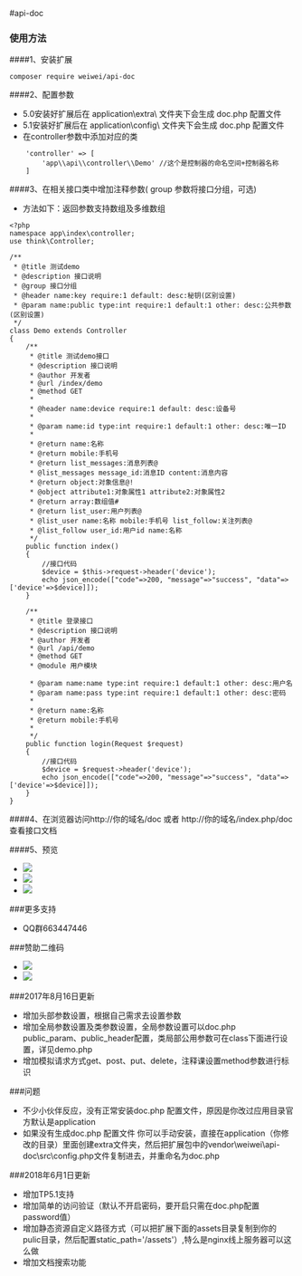 #api-doc

### 使用方法
####1、安装扩展
```
composer require weiwei/api-doc
```

####2、配置参数
- 5.0安装好扩展后在 application\extra\ 文件夹下会生成 doc.php 配置文件
- 5.1安装好扩展后在 application\config\ 文件夹下会生成 doc.php 配置文件
- 在controller参数中添加对应的类
```
    'controller' => [
        'app\\api\\controller\\Demo' //这个是控制器的命名空间+控制器名称
    ]
```
####3、在相关接口类中增加注释参数( group 参数将接口分组，可选)
- 方法如下：返回参数支持数组及多维数组
```
<?php
namespace app\index\controller;
use think\Controller;

/**
 * @title 测试demo
 * @description 接口说明
 * @group 接口分组
 * @header name:key require:1 default: desc:秘钥(区别设置)
 * @param name:public type:int require:1 default:1 other: desc:公共参数(区别设置)
 */
class Demo extends Controller
{
    /**
     * @title 测试demo接口
     * @description 接口说明
     * @author 开发者
     * @url /index/demo
     * @method GET
     *
     * @header name:device require:1 default: desc:设备号
     *
     * @param name:id type:int require:1 default:1 other: desc:唯一ID
     *
     * @return name:名称
     * @return mobile:手机号
     * @return list_messages:消息列表@
     * @list_messages message_id:消息ID content:消息内容
     * @return object:对象信息@!
     * @object attribute1:对象属性1 attribute2:对象属性2
     * @return array:数组值#
     * @return list_user:用户列表@
     * @list_user name:名称 mobile:手机号 list_follow:关注列表@
     * @list_follow user_id:用户id name:名称
     */
    public function index()
    {
        //接口代码
        $device = $this->request->header('device');
        echo json_encode(["code"=>200, "message"=>"success", "data"=>['device'=>$device]]);
    }

    /**
     * @title 登录接口
     * @description 接口说明
     * @author 开发者
     * @url /api/demo
     * @method GET
     * @module 用户模块

     * @param name:name type:int require:1 default:1 other: desc:用户名
     * @param name:pass type:int require:1 default:1 other: desc:密码
     *
     * @return name:名称
     * @return mobile:手机号
     *
     */
    public function login(Request $request)
    {
        //接口代码
        $device = $request->header('device');
        echo json_encode(["code"=>200, "message"=>"success", "data"=>['device'=>$device]]);
    }
}
```
####4、在浏览器访问http://你的域名/doc 或者 http://你的域名/index.php/doc 查看接口文档

####5、预览
- ![](https://static.oschina.net/uploads/img/201704/17101409_tAgD.png)
- ![](https://static.oschina.net/uploads/img/201704/17101348_XuUz.png)
- ![](https://static.oschina.net/uploads/img/201704/17101306_KePe.png)

###更多支持
- QQ群663447446

###赞助二维码
- ![](https://static.oschina.net/uploads/space/2018/0601/163814_StfS_270003.jpg)
- ![](https://static.oschina.net/uploads/space/2018/0601/163835_MOVe_270003.jpg)

###2017年8月16日更新
- 增加头部参数设置，根据自己需求去设置参数
- 增加全局参数设置及类参数设置，全局参数设置可以doc.php public_param、public_header配置，类局部公用参数可在class下面进行设置，详见demo.php
- 增加模拟请求方式get、post、put、delete，注释课设置method参数进行标识

###问题
- 不少小伙伴反应，没有正常安装doc.php 配置文件，原因是你改过应用目录官方默认是application
- 如果没有生成doc.php 配置文件 你可以手动安装，直接在application（你修改的目录）里面创建extra文件夹，然后把扩展包中的vendor\weiwei\api-doc\src\config.php文件复制进去，并重命名为doc.php

###2018年6月1日更新
- 增加TP5.1支持
- 增加简单的访问验证（默认不开启密码，要开启只需在doc.php配置password值）
- 增加静态资源自定义路径方式（可以把扩展下面的assets目录复制到你的pulic目录，然后配置static_path='/assets'）,特么是nginx线上服务器可以这么做
- 增加文档搜索功能

